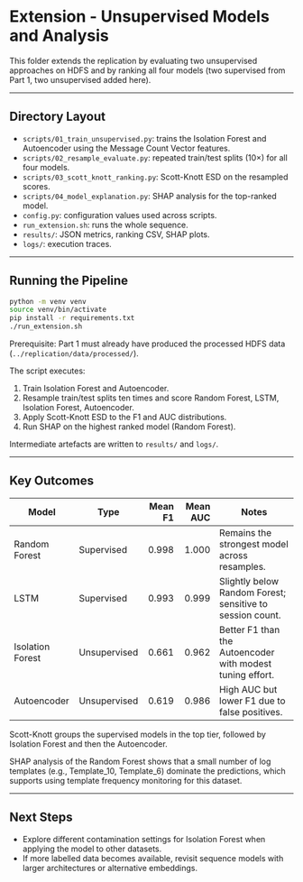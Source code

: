 # Extension - Unsupervised Models and Analysis

This folder extends the replication by evaluating two unsupervised approaches on HDFS and by ranking all four models (two supervised from Part 1, two unsupervised added here).

---

## Directory Layout

- `scripts/01_train_unsupervised.py`: trains the Isolation Forest and Autoencoder using the Message Count Vector features.
- `scripts/02_resample_evaluate.py`: repeated train/test splits (10×) for all four models.
- `scripts/03_scott_knott_ranking.py`: Scott-Knott ESD on the resampled scores.
- `scripts/04_model_explanation.py`: SHAP analysis for the top-ranked model.
- `config.py`: configuration values used across scripts.
- `run_extension.sh`: runs the whole sequence.
- `results/`: JSON metrics, ranking CSV, SHAP plots.
- `logs/`: execution traces.

---

## Running the Pipeline

```bash
python -m venv venv
source venv/bin/activate
pip install -r requirements.txt
./run_extension.sh
```

Prerequisite: Part 1 must already have produced the processed HDFS data (`../replication/data/processed/`).

The script executes:
1. Train Isolation Forest and Autoencoder.
2. Resample train/test splits ten times and score Random Forest, LSTM, Isolation Forest, Autoencoder.
3. Apply Scott-Knott ESD to the F1 and AUC distributions.
4. Run SHAP on the highest ranked model (Random Forest).

Intermediate artefacts are written to `results/` and `logs/`.

---

## Key Outcomes

| Model | Type | Mean F1 | Mean AUC | Notes |
|-------|------|--------:|---------:|-------|
| Random Forest | Supervised | 0.998 | 1.000 | Remains the strongest model across resamples. |
| LSTM | Supervised | 0.993 | 0.999 | Slightly below Random Forest; sensitive to session count. |
| Isolation Forest | Unsupervised | 0.661 | 0.962 | Better F1 than the Autoencoder with modest tuning effort. |
| Autoencoder | Unsupervised | 0.619 | 0.986 | High AUC but lower F1 due to false positives. |

Scott-Knott groups the supervised models in the top tier, followed by Isolation Forest and then the Autoencoder.

SHAP analysis of the Random Forest shows that a small number of log templates (e.g., Template_10, Template_6) dominate the predictions, which supports using template frequency monitoring for this dataset.

---

## Next Steps

- Explore different contamination settings for Isolation Forest when applying the model to other datasets.
- If more labelled data becomes available, revisit sequence models with larger architectures or alternative embeddings.
